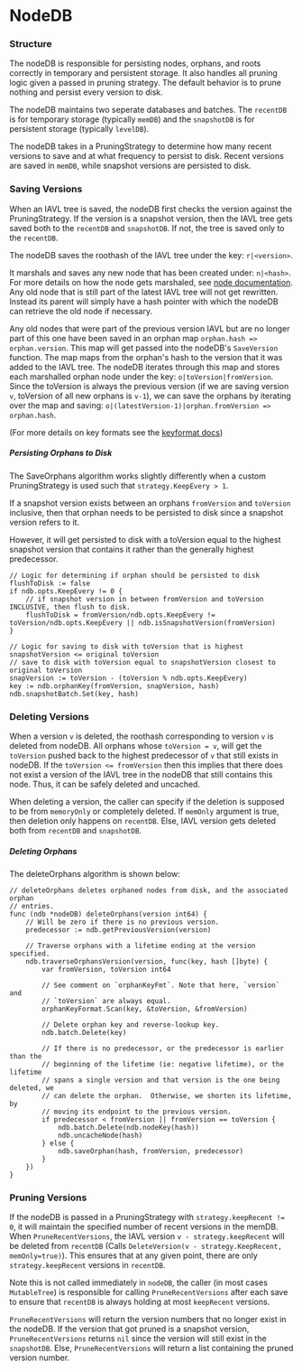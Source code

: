 # NodeDB

### Structure

The nodeDB is responsible for persisting nodes, orphans, and roots correctly in temporary and persistent storage. It also handles all pruning logic given a passed in pruning strategy. The default behavior is to prune nothing and persist every version to disk.

The nodeDB maintains two seperate databases and batches. The `recentDB` is for temporary storage (typically `memDB`) and the `snapshotDB` is for persistent storage (typically `levelDB`).

The nodeDB takes in a PruningStrategy to determine how many recent versions to save and at what frequency to persist to disk. Recent versions are saved in `memDB`, while snapshot versions are persisted to disk.

### Saving Versions

When an IAVL tree is saved, the nodeDB first checks the version against the PruningStrategy. If the version is a snapshot version, then the IAVL tree gets saved both to the `recentDB` and `snapshotDB`. If not, the tree is saved only to the `recentDB`.

The nodeDB saves the roothash of the IAVL tree under the key: `r|<version>`.

It marshals and saves any new node that has been created under: `n|<hash>`. For more details on how the node gets marshaled, see [node documentation](./node.md). Any old node that is still part of the latest IAVL tree will not get rewritten. Instead its parent will simply have a hash pointer with which the nodeDB can retrieve the old node if necessary.

Any old nodes that were part of the previous version IAVL but are no longer part of this one have been saved in an orphan map `orphan.hash => orphan.version`. This map will get passed into the nodeDB's `SaveVersion` function. The map maps from the orphan's hash to the version that it was added to the IAVL tree. The nodeDB iterates through this map and stores each marshalled orphan node under the key: `o|toVersion|fromVersion`. Since the toVersion is always the previous version (if we are saving version `v`, toVersion of all new orphans is `v-1`), we can save the orphans by iterating over the map and saving: `o|(latestVersion-1)|orphan.fromVersion => orphan.hash`.

(For more details on key formats see the [keyformat docs](./key_format.md))

##### Persisting Orphans to Disk

The SaveOrphans algorithm works slightly differently when a custom PruningStrategy is used such that `strategy.KeepEvery > 1`. 

If a snapshot version exists between an orphans `fromVersion` and `toVersion` inclusive, then that orphan needs to be persisted to disk since a snapshot version refers to it.

However, it will get persisted to disk with a toVersion equal to the highest snapshot version that contains it rather than the generally highest predecessor.

```golang
// Logic for determining if orphan should be persisted to disk
flushToDisk := false
if ndb.opts.KeepEvery != 0 {
    // if snapshot version in between fromVersion and toVersion INCLUSIVE, then flush to disk.
    flushToDisk = fromVersion/ndb.opts.KeepEvery != toVersion/ndb.opts.KeepEvery || ndb.isSnapshotVersion(fromVersion)
}
```

```golang
// Logic for saving to disk with toVersion that is highest snapshotVersion <= original toVersion
// save to disk with toVersion equal to snapshotVersion closest to original toVersion
snapVersion := toVersion - (toVersion % ndb.opts.KeepEvery)
key := ndb.orphanKey(fromVersion, snapVersion, hash)
ndb.snapshotBatch.Set(key, hash)
```

### Deleting Versions

When a version `v` is deleted, the roothash corresponding to version `v` is deleted from nodeDB. All orphans whose `toVersion = v`, will get the `toVersion` pushed back to the highest predecessor of `v` that still exists in nodeDB. If the `toVersion <= fromVersion` then this implies that there does not exist a version of the IAVL tree in the nodeDB that still contains this node. Thus, it can be safely deleted and uncached.

When deleting a version, the caller can specify if the deletion is supposed to be from `memoryOnly` or completely deleted. If `memOnly` argument is true, then deletion only happens on `recentDB`. Else, IAVL version gets deleted both from `recentDB` and `snapshotDB`.

##### Deleting Orphans

The deleteOrphans algorithm is shown below:

```golang
// deleteOrphans deletes orphaned nodes from disk, and the associated orphan
// entries.
func (ndb *nodeDB) deleteOrphans(version int64) {
	// Will be zero if there is no previous version.
	predecessor := ndb.getPreviousVersion(version)

	// Traverse orphans with a lifetime ending at the version specified.
	ndb.traverseOrphansVersion(version, func(key, hash []byte) {
		var fromVersion, toVersion int64

		// See comment on `orphanKeyFmt`. Note that here, `version` and
		// `toVersion` are always equal.
		orphanKeyFormat.Scan(key, &toVersion, &fromVersion)

		// Delete orphan key and reverse-lookup key.
		ndb.batch.Delete(key)

		// If there is no predecessor, or the predecessor is earlier than the
		// beginning of the lifetime (ie: negative lifetime), or the lifetime
		// spans a single version and that version is the one being deleted, we
		// can delete the orphan.  Otherwise, we shorten its lifetime, by
		// moving its endpoint to the previous version.
		if predecessor < fromVersion || fromVersion == toVersion {
			ndb.batch.Delete(ndb.nodeKey(hash))
			ndb.uncacheNode(hash)
		} else {
			ndb.saveOrphan(hash, fromVersion, predecessor)
		}
	})
}
```

### Pruning Versions

If the nodeDB is passed in a PruningStrategy with `strategy.keepRecent != 0`, it will maintain the specified number of recent versions in the memDB.
When `PruneRecentVersions`, the IAVL version `v - strategy.keepRecent` will be deleted from `recentDB` (Calls `DeleteVersion(v - strategy.KeepRecent, memOnly=true)`). This ensures that at any given point, there are only `strategy.keepRecent` versions in `recentDB`.

Note this is not called immediately in `nodeDB`, the caller (in most cases `MutableTree`) is responsible for calling `PruneRecentVersions` after each save to ensure that `recentDB` is always holding at most `keepRecent` versions.

`PruneRecentVersions` will return the version numbers that no longer exist in the nodeDB. If the version that got pruned is a snapshot version, `PruneRecentVersions` returns `nil` since the version will still exist in the `snapshotDB`. Else, `PruneRecentVersions` will return a list containing the pruned version number.
